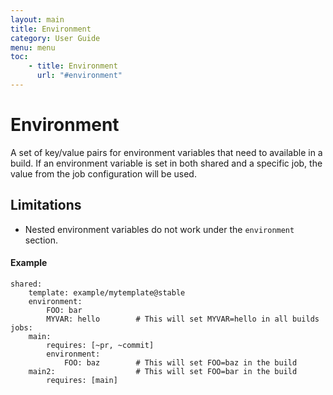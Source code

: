```yaml
---
layout: main
title: Environment
category: User Guide
menu: menu
toc:
    - title: Environment
      url: "#environment"
---
```

# Environment
A set of key/value pairs for environment variables that need to available in a build. If an environment variable is set in both shared and a specific job, the value from the job configuration will be used.

## Limitations
- Nested environment variables do not work under the `environment` section.

#### Example

```
shared:
    template: example/mytemplate@stable
    environment:
        FOO: bar
        MYVAR: hello        # This will set MYVAR=hello in all builds
jobs:
    main:
        requires: [~pr, ~commit]
        environment:
            FOO: baz        # This will set FOO=baz in the build
    main2:                  # This will set FOO=bar in the build
        requires: [main]
```
